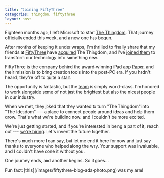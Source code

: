```yaml
---
title: "Joining FiftyThree"
categories: thingdom, fiftythree
layout: post
---
```


Eighteen months ago, I left Microsoft to start [The Thingdom][thingdom].
That journey officially ended this week, and a new one has begun.

[thingdom]: http://www.thethingdom.com/

After months of keeping it under wraps, I'm thrilled to finally share that my
friends at [FiftyThree][] have [acquired][] The Thingdom, and I've [joined
them][] to transform our technology into something new.

[FiftyThree]: http://www.fiftythree.com/
[acquired]: http://blog.thethingdom.com/joining-fiftythree/
[joined them]: http://blog.fiftythree.com/post/29419711762/welcome-aseem

<!-- TODO update FiftyThree blog link above to reference actual post -->

FiftyThree is the company behind the award-winning iPad app [Paper][], and
their mission is to bring creation tools into the post-PC era. If you hadn't
heard, they're off to [quite][downloads] a [start][ada].

[Paper]: http://www.fiftythree.com/paper
[downloads]: http://blog.fiftythree.com/post/20910947821/thank-you
[ada]: http://blog.fiftythree.com/post/24916653139/apple-design-award

The opportunity is fantastic, but the [team][] is simply world-class. I'm
honored to work alongside some of not just the brightest but also the nicest
people in our industry.

[team]: http://www.fiftythree.com/about

When we met, they joked that they wanted to turn "The Thingdom" into "The
Ideadom" --- a place to connect people around ideas and help them grow.
That's what we're building now, and I couldn't be more excited.

We're just getting started, and if you're interested in being a part of it,
reach out --- [we're hiring][jobs]. Let's invent the future together.

[jobs]: http://www.fiftythree.com/jobs

There's much more I can say, but let me end it here for now and just say
thanks to everyone who helped along the way. Your support was invaluable, and
I couldn't have done it without you.

One journey ends, and another begins. So it goes...

<aside markdown="1">
Fun fact: [this](/images/fiftythree-blog-ada-photo.png) was my arm!
</aside>
